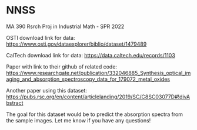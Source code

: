 # NNSS
MA 390 Rsrch Proj in Industrial Math - SPR 2022 

OSTI download link for data: https://www.osti.gov/dataexplorer/biblio/dataset/1479489

CalTech download link for data: https://data.caltech.edu/records/1103


Paper with link to their github of related code: 
https://www.researchgate.net/publication/332046885_Synthesis_optical_imaging_and_absorption_spectroscopy_data_for_179072_metal_oxides

Another paper using this dataset: https://pubs.rsc.org/en/content/articlelanding/2019/SC/C8SC03077D#!divAbstract

 
The goal for this dataset would be to predict the absorption spectra from the sample images. Let me know if you have any questions!